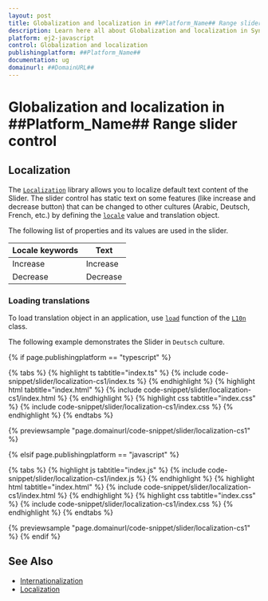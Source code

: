 ```yaml
---
layout: post
title: Globalization and localization in ##Platform_Name## Range slider control | Syncfusion
description: Learn here all about Globalization and localization in Syncfusion ##Platform_Name## Range slider control of Syncfusion Essential JS 2 and more.
platform: ej2-javascript
control: Globalization and localization 
publishingplatform: ##Platform_Name##
documentation: ug
domainurl: ##DomainURL##
---
```


# Globalization and localization in ##Platform_Name## Range slider control

## Localization

The [`Localization`](../api/base/l10n) library allows you to localize default text content of the Slider. The slider control has static text on some features (like increase and decrease button) that can be changed to other cultures (Arabic, Deutsch, French, etc.) by defining the [`locale`](../api/slider/#locale) value and translation object.

The following list of properties and its values are used in the slider.

Locale keywords |Text
-----|-----
Increase | Increase
Decrease | Decrease

### Loading translations

To load translation object in an application, use [`load`](../api/base/l10n/#load) function of the [`L10n`](../api/base/l10n) class.

The following example demonstrates the Slider in `Deutsch` culture.

{% if page.publishingplatform == "typescript" %}

 {% tabs %}
{% highlight ts tabtitle="index.ts" %}
{% include code-snippet/slider/localization-cs1/index.ts %}
{% endhighlight %}
{% highlight html tabtitle="index.html" %}
{% include code-snippet/slider/localization-cs1/index.html %}
{% endhighlight %}
{% highlight css tabtitle="index.css" %}
{% include code-snippet/slider/localization-cs1/index.css %}
{% endhighlight %}
{% endtabs %}
        
{% previewsample "page.domainurl/code-snippet/slider/localization-cs1" %}

{% elsif page.publishingplatform == "javascript" %}

{% tabs %}
{% highlight js tabtitle="index.js" %}
{% include code-snippet/slider/localization-cs1/index.js %}
{% endhighlight %}
{% highlight html tabtitle="index.html" %}
{% include code-snippet/slider/localization-cs1/index.html %}
{% endhighlight %}
{% highlight css tabtitle="index.css" %}
{% include code-snippet/slider/localization-cs1/index.css %}
{% endhighlight %}
{% endtabs %}

{% previewsample "page.domainurl/code-snippet/slider/localization-cs1" %}
{% endif %}

## See Also

* [Internationalization](../common/internationalization/)
* [Localization](../common/localization/)